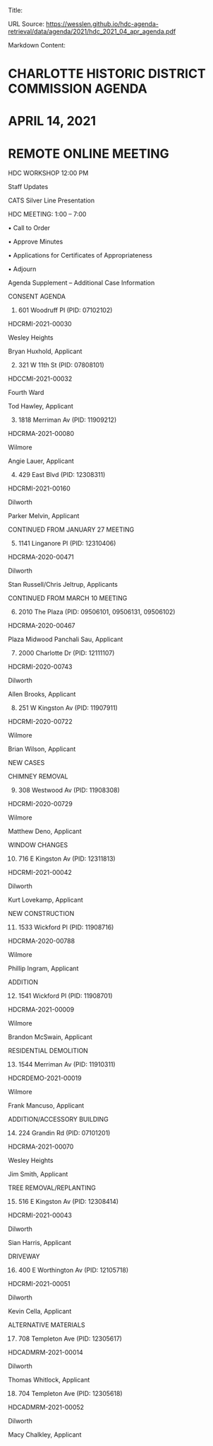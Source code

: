 Title: 

URL Source: https://wesslen.github.io/hdc-agenda-retrieval/data/agenda/2021/hdc_2021_04_apr_agenda.pdf

Markdown Content:
# CHARLOTTE HISTORIC DISTRICT COMMISSION AGENDA 

# APRIL 14, 2021 

# REMOTE ONLINE MEETING 

HDC WORKSHOP 12:00 PM 

Staff Updates 

CATS Silver Line Presentation 

HDC MEETING: 1:00 – 7:00 

• Call to Order 

• Approve Minutes 

• Applications for Certificates of Appropriateness 

• Adjourn 

Agenda Supplement – Additional Case Information 

CONSENT AGENDA 

1. 601 Woodruff Pl (PID: 07102102) 

HDCRMI-2021-00030 

Wesley Heights 

Bryan Huxhold, Applicant 

2. 321 W 11th St (PID: 07808101) 

HDCCMI-2021-00032 

Fourth Ward 

Tod Hawley, Applicant 

3. 1818 Merriman Av (PID: 11909212) 

HDCRMA-2021-00080 

Wilmore 

Angie Lauer, Applicant 

4. 429 East Blvd (PID: 12308311) 

HDCRMI-2021-00160 

Dilworth 

Parker Melvin, Applicant 

CONTINUED FROM JANUARY 27 MEETING 

5. 1141 Linganore Pl (PID: 12310406) 

HDCRMA-2020-00471 

Dilworth 

Stan Russell/Chris Jeltrup, Applicants 

CONTINUED FROM MARCH 10 MEETING 

6. 2010 The Plaza (PID: 09506101, 09506131, 09506102) 

HDCRMA-2020-00467 

Plaza Midwood Panchali Sau, Applicant 

7. 2000 Charlotte Dr (PID: 12111107) 

HDCRMI-2020-00743 

Dilworth 

Allen Brooks, Applicant 

8. 251 W Kingston Av (PID: 11907911) 

HDCRMI-2020-00722 

Wilmore 

Brian Wilson, Applicant 

NEW CASES 

CHIMNEY REMOVAL 

9. 308 Westwood Av (PID: 11908308) 

HDCRMI-2020-00729 

Wilmore 

Matthew Deno, Applicant 

WINDOW CHANGES 

10. 716 E Kingston Av (PID: 12311813) 

HDCRMI-2021-00042 

Dilworth 

Kurt Lovekamp, Applicant 

NEW CONSTRUCTION 

11. 1533 Wickford Pl (PID: 11908716) 

HDCRMA-2020-00788 

Wilmore 

Phillip Ingram, Applicant 

ADDITION 

12. 1541 Wickford Pl (PID: 11908701) 

HDCRMA-2021-00009 

Wilmore 

Brandon McSwain, Applicant 

RESIDENTIAL DEMOLITION 

13. 1544 Merriman Av (PID: 11910311) 

HDCRDEMO-2021-00019 

Wilmore 

Frank Mancuso, Applicant 

ADDITION/ACCESSORY BUILDING 

14. 224 Grandin Rd (PID: 07101201) 

HDCRMA-2021-00070 

Wesley Heights 

Jim Smith, Applicant 

TREE REMOVAL/REPLANTING 

15. 516 E Kingston Av (PID: 12308414) 

HDCRMI-2021-00043 

Dilworth 

Sian Harris, Applicant 

DRIVEWAY 

16. 400 E Worthington Av (PID: 12105718) 

HDCRMI-2021-00051 

Dilworth 

Kevin Cella, Applicant 

ALTERNATIVE MATERIALS 

17. 708 Templeton Ave (PID: 12305617) 

HDCADMRM-2021-00014 

Dilworth 

Thomas Whitlock, Applicant 

18. 704 Templeton Ave (PID: 12305618) 

HDCADMRM-2021-00052 

Dilworth 

Macy Chalkley, Applicant
